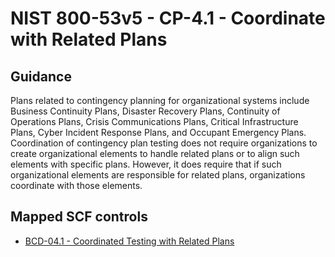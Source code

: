 # NIST 800-53v5 - CP-4.1 - Coordinate with Related Plans
## Guidance
Plans related to contingency planning for organizational systems include Business Continuity Plans, Disaster Recovery Plans, Continuity of Operations Plans, Crisis Communications Plans, Critical Infrastructure Plans, Cyber Incident Response Plans, and Occupant Emergency Plans. Coordination of contingency plan testing does not require organizations to create organizational elements to handle related plans or to align such elements with specific plans. However, it does require that if such organizational elements are responsible for related plans, organizations coordinate with those elements.
## Mapped SCF controls
- [BCD-04.1 - Coordinated Testing with Related Plans](../scf/bcd-041-coordinatedtestingwithrelatedplans.md)